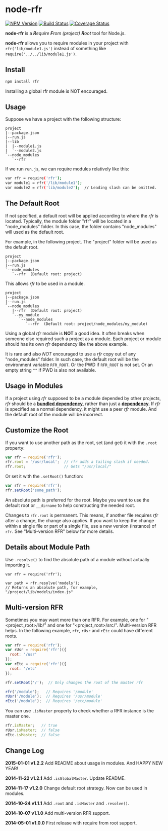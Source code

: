node-rfr
========

[![NPM Version](https://img.shields.io/npm/v/rfr.svg?style=flat)](https://npmjs.org/package/rfr)
[![Build Status](http://img.shields.io/travis/warmsea/node-rfr.svg?style=flat)](https://travis-ci.org/warmsea/node-rfr)
[![Coverage Status](https://img.shields.io/coveralls/warmsea/node-rfr.svg?style=flat)](https://coveralls.io/r/warmsea/node-rfr?branch=master)

**node-rfr** is a *<b>R</b>equire <b>F</b>rom (project) <b>R</b>oot* tool for
Node.js.

**node-rfr** allows you to require modules in your project with
`rfr('lib/module1.js')` instead of something like
`require('../../lib/module1.js')`.

Install
-------

```bash
npm install rfr
```

Installing a global rfr module is NOT encouraged.

Usage
-----

Suppose we have a project with the following structure:

```
project
|--package.json
|--run.js
|--lib
|  |--module1.js
|  `--module2.js
`--node_modules
   `--rfr
```

If we run `run.js`, we can require modules relatively like this:

```bash
var rfr = require('rfr');
var module1 = rfr('/lib/module1');
var module2 = rfr('lib/module2');  // Leading slash can be omitted.
```

The Default Root
----------------

If not specified, a default root will be applied according to where the
*rfr* is located. Typically, the module folder "rfr" will be located in a
"node_modules" folder. In this case, the folder contains "node_modules" will
used as the default root.

For example, in the following project. The "project" folder will be used as the
default root.

```
project
|--package.json
|--run.js
`--node_modules
   `--rfr  (Default root: project)
```

This allows *rfr* to be used in a module.

```
project
|--package.json
|--run.js
`--node_modules
   |--rfr  (Default root: project)
   `--my_module
      `--node_modules
         `--rfr  (Default root: project/node_modules/my_module)
```

Using a global *rfr* module is **NOT** a good idea. It often breaks when
someone else required such a project as a module. Each project or module should
has its own *rfr* dependency like the above example.

It is rare and also *NOT* encouraged to use a *rfr* copy out of any
"node_modules" folder. In such case, the default root will be the environment
variable `RFR_ROOT`. Or the PWD if `RFR_ROOT` is not set. Or an empty string
`""` if PWD is also not available.

Usage in Modules
----------------

If a project using *rfr* supposed to be a module depended by other projects,
*rfr* should be a [**bundled dependency**](https://docs.npmjs.com/files/package.json#bundleddependencies),
rather than just a [**dependency**](https://docs.npmjs.com/files/package.json#dependencies).
If *rfr* is specified as a normal dependency, it might use a peer *rfr* module.
And the default root of the module will be incorrect.

Customize the Root
------------------

If you want to use another path as the root, set (and get) it with the
`.root` property:

```javascript
var rfr = require('rfr');
rfr.root = '/usr/local';  // rfr adds a tailing slash if needed.
rfr.root;                 // Gets "/usr/local/"
```

Or set it with the `.setRoot()` function:

```javascript
var rfr = require('rfr');
rfr.setRoot('some_path');
```

An absolute path is preferred for the root. Maybe you want to use the default
root or `__dirname` to help constructing the needed root.

Changes to `rfr.root` is permanent. This means, if another file requires *rfr*
after a change, the change also applies. If you want to keep the change within
a single file or part of a single file, use a new version (instance) of `rfr`.
See "Multi-version RFR" below for more details.

Details about Module Path
-------------------------

Use `.resolve()` to find the absolute path of a module without actually
importing it.

```
var rfr = require('rfr');

var path = rfr.resolve('models');
// Returns an absolute path, for example, "/project/lib/models/index.js"
```

Multi-version RFR
-----------------

Sometimes you may want more than one RFR. For example, one for
"<project_root>/lib/" and one for "<project_root>/src/". Multi-version RFR
helps. In the following example, `rfr`, `rUsr` and `rEtc` could have different
roots.

```javascript
var rfr = require('rfr');
var rUsr = require('rfr')({
  root: '/usr'
});
var rEtc = require('rfr')({
  root: '/etc'
});

rfr.setRoot('/');  // Only changes the root of the master rfr

rfr('/module');   // Requires '/module'
rUsr('/module');  // Requires '/usr/module'
rEtc('/module');  // Requires '/etc/module'
```

You can use `.isMaster` property to check whether a RFR instance is the master
one.

```javascript
rfr.isMaster;   // true
rUsr.isMaster;  // false
rEtc.isMaster;  // false
```

Change Log
----------

**2015-01-01 v1.2.2** Add README about usage in modules. And HAPPY NEW YEAR!

**2014-11-22 v1.2.1** Add `.isGlobalMaster`. Update README.

**2014-11-17 v1.2.0** Change default root strategy. Now can be used in modules.

**2014-10-24 v1.1.1** Add `.root` and `.isMaster` and `.resolve()`.

**2014-10-07 v1.1.0** Add multi-version RFR support.

**2014-05-01 v1.0.0** First release with require from root support.
